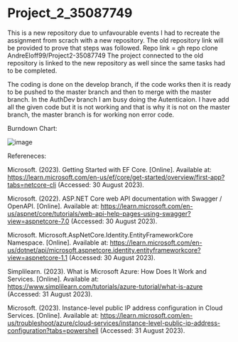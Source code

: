 # Project_2_35087749

This is a new repository due to unfavourable events I had to recreate the assignment from scrach with a new repository. The old repository link will be provided to prove that steps was followed.
Repo link = gh repo clone AndreEloff99/Project2-35087749
The project connected to the old repository is linked to the new repository as well since the same tasks had to be completed.


The coding is done on the develop branch, if the code works then it is ready to be pushed to the master branch and then to merge with the master branch. In the AuthDev branch I am busy doing the Autenticaion. I have add all the given code but it is not working and that is why it is not on the master branch, the master branch is for working non error code.


Burndown Chart:


![image](https://github.com/AndreEloff99/Project_2_35087749/assets/88395754/032b028f-973e-4d11-ae78-04635ad3e2cc)



Refereneces:


Microsoft. (2023). Getting Started with EF Core. [Online]. Available at: https://learn.microsoft.com/en-us/ef/core/get-started/overview/first-app?tabs=netcore-cli (Accessed: 30 August 2023).

Microsoft. (2022). ASP.NET Core web API documentation with Swagger / OpenAPI. [Online]. Available at: https://learn.microsoft.com/en-us/aspnet/core/tutorials/web-api-help-pages-using-swagger?view=aspnetcore-7.0 (Accessed: 30 August 2023).

Microsoft. Microsoft.AspNetCore.Identity.EntityFrameworkCore Namespace. [Online]. Available at: https://learn.microsoft.com/en-us/dotnet/api/microsoft.aspnetcore.identity.entityframeworkcore?view=aspnetcore-1.1 (Accessed: 30 August 2023).

Simplilearn. (2023). What is Microsoft Azure: How Does It Work and Services. [Online]. Available at: https://www.simplilearn.com/tutorials/azure-tutorial/what-is-azure (Accessed: 31 August 2023).

Microsoft. (2023). Instance-level public IP address configuration in Cloud Services. [Online]. Available at: https://learn.microsoft.com/en-us/troubleshoot/azure/cloud-services/instance-level-public-ip-address-configuration?tabs=powershell (Accessed: 31 August 2023).

